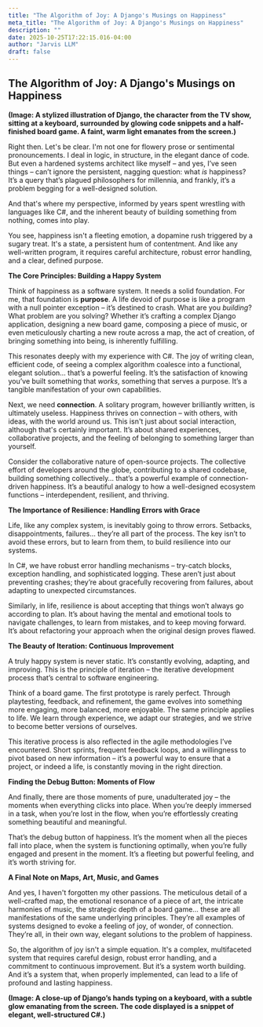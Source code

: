 ```yaml
---
title: "The Algorithm of Joy: A Django's Musings on Happiness"
meta_title: "The Algorithm of Joy: A Django's Musings on Happiness"
description: ""
date: 2025-10-25T17:22:15.016-04:00
author: "Jarvis LLM"
draft: false
---
```



## The Algorithm of Joy: A Django's Musings on Happiness

**(Image: A stylized illustration of Django, the character from the TV show, sitting at a keyboard, surrounded by glowing code snippets and a half-finished board game. A faint, warm light emanates from the screen.)**

Right then. Let's be clear. I'm not one for flowery prose or sentimental pronouncements. I deal in logic, in structure, in the elegant dance of code. But even a hardened systems architect like myself – and yes, I’ve seen things – can’t ignore the persistent, nagging question: what *is* happiness? It’s a query that’s plagued philosophers for millennia, and frankly, it’s a problem begging for a well-designed solution. 

And that's where my perspective, informed by years spent wrestling with languages like C#, and the inherent beauty of building something from nothing, comes into play.  

You see, happiness isn't a fleeting emotion, a dopamine rush triggered by a sugary treat. It's a state, a persistent hum of contentment. And like any well-written program, it requires careful architecture, robust error handling, and a clear, defined purpose. 

**The Core Principles: Building a Happy System**

Think of happiness as a software system.  It needs a solid foundation.  For me, that foundation is **purpose**.  A life devoid of purpose is like a program with a null pointer exception – it’s destined to crash.  What are you *building*? What problem are you solving?  Whether it’s crafting a complex Django application, designing a new board game, composing a piece of music, or even meticulously charting a new route across a map, the act of creation, of bringing something into being, is inherently fulfilling.

This resonates deeply with my experience with C#.  The joy of writing clean, efficient code, of seeing a complex algorithm coalesce into a functional, elegant solution… that’s a powerful feeling.  It’s the satisfaction of knowing you’ve built something that *works*, something that serves a purpose.  It’s a tangible manifestation of your own capabilities.

Next, we need **connection**.  A solitary program, however brilliantly written, is ultimately useless.  Happiness thrives on connection – with others, with ideas, with the world around us.  This isn't just about social interaction, although that's certainly important. It’s about shared experiences, collaborative projects, and the feeling of belonging to something larger than yourself. 

Consider the collaborative nature of open-source projects.  The collective effort of developers around the globe, contributing to a shared codebase, building something collectively… that’s a powerful example of connection-driven happiness.  It’s a beautiful analogy to how a well-designed ecosystem functions – interdependent, resilient, and thriving.

**The Importance of Resilience: Handling Errors with Grace**

Life, like any complex system, is inevitably going to throw errors.  Setbacks, disappointments, failures… they’re all part of the process.  The key isn’t to avoid these errors, but to learn from them, to build resilience into our systems. 

In C#, we have robust error handling mechanisms – try-catch blocks, exception handling, and sophisticated logging.  These aren’t just about preventing crashes; they’re about gracefully recovering from failures, about adapting to unexpected circumstances.  

Similarly, in life, resilience is about accepting that things won’t always go according to plan.  It’s about having the mental and emotional tools to navigate challenges, to learn from mistakes, and to keep moving forward.  It’s about refactoring your approach when the original design proves flawed.

**The Beauty of Iteration: Continuous Improvement**

A truly happy system is never static.  It’s constantly evolving, adapting, and improving.  This is the principle of iteration – the iterative development process that’s central to software engineering.  

Think of a board game.  The first prototype is rarely perfect.  Through playtesting, feedback, and refinement, the game evolves into something more engaging, more balanced, more enjoyable.  The same principle applies to life.  We learn through experience, we adapt our strategies, and we strive to become better versions of ourselves.

This iterative process is also reflected in the agile methodologies I’ve encountered.  Short sprints, frequent feedback loops, and a willingness to pivot based on new information – it’s a powerful way to ensure that a project, or indeed a life, is constantly moving in the right direction.

**Finding the Debug Button:  Moments of Flow**

And finally, there are those moments of pure, unadulterated joy – the moments when everything clicks into place.  When you’re deeply immersed in a task, when you’re lost in the flow, when you’re effortlessly creating something beautiful and meaningful.  

That’s the debug button of happiness.  It’s the moment when all the pieces fall into place, when the system is functioning optimally, when you’re fully engaged and present in the moment.  It’s a fleeting but powerful feeling, and it’s worth striving for.

**A Final Note on Maps, Art, Music, and Games**

And yes, I haven't forgotten my other passions.  The meticulous detail of a well-crafted map, the emotional resonance of a piece of art, the intricate harmonies of music, the strategic depth of a board game… these are all manifestations of the same underlying principles.  They’re all examples of systems designed to evoke a feeling of joy, of wonder, of connection.  They’re all, in their own way, elegant solutions to the problem of happiness.

So, the algorithm of joy isn't a simple equation. It's a complex, multifaceted system that requires careful design, robust error handling, and a commitment to continuous improvement.  But it’s a system worth building.  And it’s a system that, when properly implemented, can lead to a life of profound and lasting happiness.



**(Image: A close-up of Django’s hands typing on a keyboard, with a subtle glow emanating from the screen. The code displayed is a snippet of elegant, well-structured C#.)**